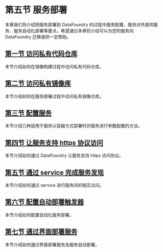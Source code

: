 # 第五节 服务部署

本章我们将介绍把服务部署到 DataFoundry 的过程中服务配置、服务对外提供服务、服务自动化部署等要点，希望通过本章的介绍可以为您的服务向 DataFoundry 迁移提供一定帮助。   

## [第一节 访问私有代码仓库](Access_Private_Code_Repos.md)  

本节介绍如何在镜像构建过程中访问私有代码仓库。
    
## [第二节 访问私有镜像库](Access_Private_Image_Registry.md)   

本节介绍如何在服务部署过程中访问私有镜像仓库。

## [第三节 配置服务](Config_Service.md)   

本节介绍几种适用于服务以容器方式部署时对服务进行参数配置的方法。
    
## [第四节 让服务支持 https 协议访问](Router_Configuration.md)   

本节介绍如何通过 DataFoundry 让服务支持 https 访问协议。
    
## [第五节 通过 service 完成服务发现](Service_Discovery.md)   

本节介绍如何通过 service 进行服务间的相互访问。

## [第六节 配置自动部署触发器](Config_Deploy_Trigger.md)   

本节介绍如何配置自动化服务部署。

## [第七节 通过界面部署服务](Deploy_GUI.md)   

本节介绍如何通过界面部署服务及服务自动部署。